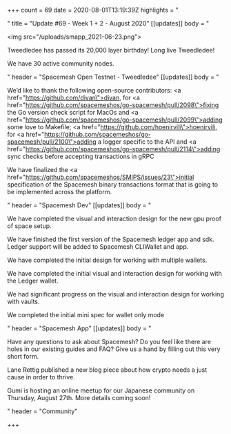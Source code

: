 +++
count = 69
date = 2020-08-01T13:19:39Z
highlights = "<p></p>"
title = "Update #69 - Week 1 + 2 - August 2020"
[[updates]]
body = "<p><img src=\"/uploads/smapp_2021-06-23.png\"></p><p>Tweedledee has passed its 20,000 layer birthday! Long live Tweedledee!</p><p>We have 30 active community nodes.</p>"
header = "Spacemesh Open Testnet - Tweedledee"
[[updates]]
body = "<p>We’d like to thank the following open-source contributors: <a href=\"https://github.com/divan\">divan</a>, for <a href=\"https://github.com/spacemeshos/go-spacemesh/pull/2098\">fixing the Go version check script for MacOs</a> and <a href=\"https://github.com/spacemeshos/go-spacemesh/pull/2099\">adding some love to Makefile</a>; <a href=\"https://github.com/hoenirvili\">hoenirvili</a>, for <a href=\"https://github.com/spacemeshos/go-spacemesh/pull/2100\">adding a logger specific to the API</a> and <a href=\"https://github.com/spacemeshos/go-spacemesh/pull/2114\">adding sync checks before accepting transactions in gRPC</a></p><p>We have finalized the <a href=\"https://github.com/spacemeshos/SMIPS/issues/23\">initial specification of the Spacemesh binary transactions format</a> that is going to be implemented across the platform.</p>"
header = "Spacemesh Dev"
[[updates]]
body = "<p>We have completed the visual and interaction design for the new gpu proof of space setup.</p><p>We have finished the first version of the Spacemesh ledger app and sdk. Ledger support will be added to Spacemesh CLIWallet and app.</p><p>We have completed the initial design for working with multiple wallets.</p><p>We have completed the initial visual and interaction design for working with the Ledger wallet.</p><p>We had significant progress on the visual and interaction design for working with vaults.</p><p>We completed the initial mini spec for wallet only mode</p>"
header = "Spacemesh App"
[[updates]]
body = "<p>Have any questions to ask about Spacemesh? Do you feel like there are holes in our existing guides and FAQ? Give us a hand by filling out this very short form.</p><p>Lane Rettig published a new blog piece about how crypto needs a just cause in order to thrive.</p><p>Gumi is hosting an online meetup for our Japanese community on Thursday, August 27th. More details coming soon!</p>"
header = "Community"

+++
